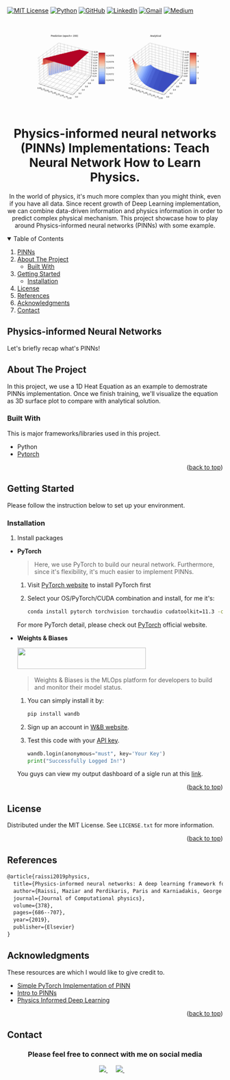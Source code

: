 <!-- PROJECT SHIELDS -->

[![MIT License][license-shield]][license-url]
[![Python](https://img.shields.io/badge/Python-3776AB?style=for-the-badge&logo=python&logoColor=white)](https://www.python.org/)
[![GitHub](https://img.shields.io/badge/GitHub-100000?style=for-the-badge&logo=github&logoColor=white)](https://github.com/ning-yu-kao)
[![LinkedIn](https://img.shields.io/badge/LinkedIn-0077B5?style=for-the-badge&logo=linkedin&logoColor=white)](https://www.linkedin.com/in/kaoningyupage/)
[![Gmail](https://img.shields.io/badge/Gmail-D14836?style=for-the-badge&logo=gmail&logoColor=white)](mailto:kaoningyu@gmail.com)
[![Medium](https://img.shields.io/badge/Medium-12100E?style=for-the-badge&logo=medium&logoColor=white)]()





<!-- PROJECT LOGO -->
<br />
<div align="center">
  <img src="https://github.com/ning-yu-kao/pinns-implements/blob/main/pinn.gif">
  <h1 align="center">Physics-informed neural networks (PINNs) Implementations: Teach Neural Network How to Learn Physics.</h1>
  <p>In the world of physics, it's much more complex than you might think, even if you have all data.
    Since recent growth of Deep Learning implementation, we can combine data-driven information and physics information in order to predict
    complex physical mechanism. This project showcase how to play around Physics-informed neural networks (PINNs) with some example.</p>
</div>

<!-- TABLE OF CONTENTS -->
<details open>
  <summary>Table of Contents</summary>
  <ol>
    <li>
      <a href="#physics-informed-neural-networks">PINNs</a>
    </li>  
    <li>
      <a href="#about-the-project">About The Project</a>
      <ul>
        <li><a href="#built-with">Built With</a></li>
      </ul>
    </li>
    <li>
      <a href="#getting-started">Getting Started</a>
      <ul>
        <li><a href="#installation">Installation</a></li>
      </ul>
    </li>
    <li><a href="#license">License</a></li>
    <li><a href="#references">References</a></li>
    <li><a href="#acknowledgments">Acknowledgments</a></li>
    <li><a href="#contact">Contact</a></li>
  </ol>
</details>


## Physics-informed Neural Networks

Let's briefly recap what's PINNs! 

<!-- ABOUT THE PROJECT -->
## About The Project

In this project, we use a 1D Heat Equation as an example to demostrate PINNs implementation. Once we finish training, we'll visualize the equation as 3D surface plot to compare with analytical solution.


### Built With

This is major frameworks/libraries used in this project.

* Python
* [Pytorch](https://pytorch.org/)

<p align="right">(<a href="#top">back to top</a>)</p>



<!-- GETTING STARTED -->
## Getting Started

Please follow the instruction below to set up your environment.

### Installation


1. Install packages

  * **PyTorch**
  
    > Here, we use PyTorch to build our neural network. Furthermore, since it's flexibility, it's much easier to implement PINNs.
    
    1. Visit [PyTorch website](https://pytorch.org/get-started/locally/) to install PyTorch first
    
    2. Select your OS/PyTorch/CUDA combination and install, for me it's:


        ```bash
        conda install pytorch torchvision torchaudio cudatoolkit=11.3 -c pytorch
        ```
    
    For more PyTorch detail, please check out [PyTorch](https://pytorch.org/) official website.

    

  * **Weights & Biases**
  
    <img src="https://drive.google.com/uc?export=view&id=1VdTXrUtR2ero3XCN1v4QLuCcw23KZFa5" width="300" height="50">
    
    > Weights & Biases is the MLOps platform for developers to build and monitor their model status.

    1. You can simply install it by:
    
        ```bash
        pip install wandb
        ```
    
    2. Sign up an account in [W&B website](https://wandb.ai/site). 
    
    3. Test this code with your [API key](https://wandb.ai/authorize).
    
        ```python
        wandb.login(anonymous="must", key='Your Key')
        print("Successfully Logged In!")
        ```
        
     You guys can view my output dashboard of a sigle run at this [link](https://wandb.ai/kaoningyu/gcn-ppi/reports/Predict-PPI-network-using-GCN--VmlldzoyMDIyNDgw?accessToken=0fgywscyq72iiivoyiq1lunofjhvkdqbejovoug456owxpjkax4ize40ug7wtwtr).
     
<p align="right">(<a href="#top">back to top</a>)</p>


<!-- LICENSE -->
## License

Distributed under the MIT License. See `LICENSE.txt` for more information.

<p align="right">(<a href="#top">back to top</a>)</p>


## References
```txt
@article{raissi2019physics,
  title={Physics-informed neural networks: A deep learning framework for solving forward and inverse problems involving nonlinear partial differential equations},
  author={Raissi, Maziar and Perdikaris, Paris and Karniadakis, George E},
  journal={Journal of Computational physics},
  volume={378},
  pages={686--707},
  year={2019},
  publisher={Elsevier}
}
```


<!-- ACKNOWLEDGMENTS -->
## Acknowledgments

These resources are which I would like to give credit to.
* [Simple PyTorch Implementation of PINN](https://github.com/nanditadoloi/PINN)
* [Intro to PINNs](https://towardsdatascience.com/solving-differential-equations-with-neural-networks-afdcf7b8bcc4)
* [Physics Informed Deep Learning](https://maziarraissi.github.io/PINNs/)

<p align="right">(<a href="#top">back to top</a>)</p>

<!-- CONTACT -->
## Contact
<div align="center">
  <h3>Please feel free to connect with me on social media</h3>
    <a href="https://github.com/ning-yu-kao">
        <img src="https://github.com/ultralytics/yolov5/releases/download/v1.0/logo-social-github.png" width="3%"/>
    </a>
    <img width="3%" />
    <a href="https://www.linkedin.com/in/kaoningyupage">
        <img src="https://github.com/ultralytics/yolov5/releases/download/v1.0/logo-social-linkedin.png" width="3%"/>
    </a>
    <img width="3%" />

<!-- MARKDOWN LINKS & IMAGES -->
<!-- https://www.markdownguide.org/basic-syntax/#reference-style-links -->

[license-shield]: https://img.shields.io/github/license/othneildrew/Best-README-Template.svg?style=for-the-badge
[license-url]: https://github.com/ning-yu-kao/pinns-implements/blob/main/LICENSE

